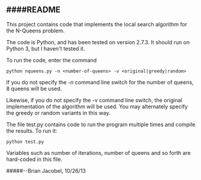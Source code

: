 ####README
------
This project contains code that implements the local search algorithm for the N-Queens problem.

The code is Python, and has been tested on version 2.7.3. It should run on Python 3, but I haven't tested it.

To run the code, enter the command

	python nqueens.py -n <number-of-queens> -v <original|greedy|random>

If you do not specify the *-n* command line switch for the number of queens, 8 queens will be used.

Likewise, if you do not specify the -v command line switch, the original implementation of the algorithm will be used. You may alternately specify the greedy or random variants in this way.


The file test.py contains code to run the program multiple times and compile the results. To run it:

	python test.py

Variables such as number of iterations, number of queens and so forth are hard-coded in this file.



#####--Brian Jacobel, 10/26/13